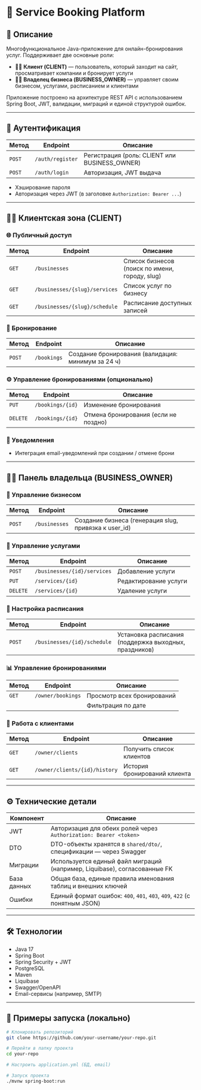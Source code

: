 # 📆 Service Booking Platform

## 📌 Описание
Многофункциональное Java-приложение для онлайн-бронирования услуг. Поддерживает две основные роли:
- 👨‍💻 **Клиент (CLIENT)** — пользователь, который заходит на сайт, просматривает компании и бронирует услуги
- 🧑‍💼 **Владелец бизнеса (BUSINESS_OWNER)** — управляет своим бизнесом, услугами, расписанием и клиентами

Приложение построено на архитектуре REST API с использованием Spring Boot, JWT, валидации, миграций и единой структурой ошибок.

---

## 🔐 Аутентификация
| Метод         | Endpoint         | Описание                              |
|---------------|------------------|----------------------------------------|
| `POST`        | `/auth/register` | Регистрация (роль: CLIENT или BUSINESS_OWNER) |
| `POST`        | `/auth/login`    | Авторизация, JWT выдача               |

- Хэширование пароля
- Авторизация через JWT (в заголовке `Authorization: Bearer ...`)

---

## 👨‍💻 Клиентская зона (CLIENT)

### 🌐 Публичный доступ
| Метод         | Endpoint                       | Описание                           |
|---------------|--------------------------------|-------------------------------------|
| `GET`         | `/businesses`                  | Список бизнесов (поиск по имени, городу, slug) |
| `GET`         | `/businesses/{slug}/services`  | Список услуг по бизнесу           |
| `GET`         | `/businesses/{slug}/schedule`  | Расписание доступных записей      |

### 📝 Бронирование
| Метод         | Endpoint        | Описание                             |
|---------------|-----------------|--------------------------------------|
| `POST`        | `/bookings`     | Создание бронирования (валидация: минимум за 24 ч) |

### ⚙️ Управление бронированиями (опционально)
| Метод         | Endpoint             | Описание                             |
|---------------|----------------------|--------------------------------------|
| `PUT`         | `/bookings/{id}`     | Изменение бронирования               |
| `DELETE`      | `/bookings/{id}`     | Отмена бронирования (если не поздно) |

### 📩 Уведомления
- Интеграция email-уведомлений при создании / отмене брони

---

## 🧑‍💼 Панель владельца (BUSINESS_OWNER)

### 🏢 Управление бизнесом
| Метод         | Endpoint         | Описание                        |
|---------------|------------------|----------------------------------|
| `POST`        | `/businesses`    | Создание бизнеса (генерация slug, привязка к user_id) |

### 💇 Управление услугами
| Метод         | Endpoint                          | Описание                  |
|---------------|-----------------------------------|----------------------------|
| `POST`        | `/businesses/{id}/services`       | Добавление услуги         |
| `PUT`         | `/services/{id}`                  | Редактирование услуги     |
| `DELETE`      | `/services/{id}`                  | Удаление услуги           |

### 📅 Настройка расписания
| Метод         | Endpoint                    | Описание                                |
|---------------|-----------------------------|------------------------------------------|
| `POST`        | `/businesses/{id}/schedule` | Установка расписания (поддержка выходных, праздников) |

### 📊 Управление бронированиями
| Метод         | Endpoint             | Описание                          |
|---------------|----------------------|-----------------------------------|
| `GET`         | `/owner/bookings`    | Просмотр всех бронирований        |
|               |                      | Фильтрация по дате                |

### 👥 Работа с клиентами
| Метод         | Endpoint                        | Описание                         |
|---------------|----------------------------------|----------------------------------|
| `GET`         | `/owner/clients`                | Получить список клиентов         |
| `GET`         | `/owner/clients/{id}/history`   | История бронирований клиента     |

---

## ⚙️ Технические детали

| Компонент    | Описание                                                                 |
|--------------|--------------------------------------------------------------------------|
| JWT          | Авторизация для обеих ролей через `Authorization: Bearer <token>`       |
| DTO          | DTO-объекты хранятся в `shared/dto/`, спецификации — через Swagger      |
| Миграции     | Используется единый файл миграций (например, Liquibase), согласованные FK |
| База данных  | Общая база, единые правила именования таблиц и внешних ключей           |
| Ошибки       | Единый формат ошибок: `400`, `401`, `403`, `409`, `422` (с понятным JSON) |

---

## 🛠 Технологии
- Java 17
- Spring Boot
- Spring Security + JWT
- PostgreSQL
- Maven
- Liquibase
- Swagger/OpenAPI
- Email-сервисы (например, SMTP)

---

## 🧪 Примеры запуска (локально)

```bash
# Клонировать репозиторий
git clone https://github.com/your-username/your-repo.git

# Перейти в папку проекта
cd your-repo

# Настроить application.yml (БД, email)

# Запуск проекта
./mvnw spring-boot:run
